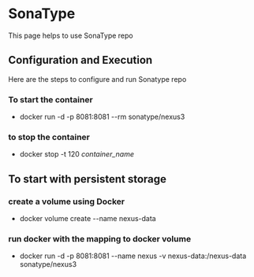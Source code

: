 # SonaType 
This page helps to use SonaType repo

## Configuration and Execution
Here are the steps to configure and run Sonatype repo

### To start the container
* docker run -d -p 8081:8081 --rm sonatype/nexus3
 

### to stop the container
* docker stop -t 120 *container_name*

## To start with persistent storage 

### create a volume using Docker
* docker volume create --name nexus-data

### run docker with the mapping to docker volume
* docker run -d -p 8081:8081 --name nexus -v nexus-data:/nexus-data sonatype/nexus3


